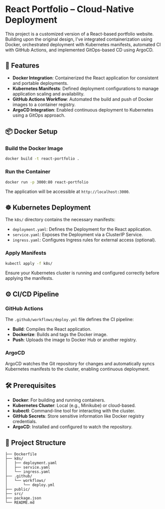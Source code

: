 # React Portfolio – Cloud-Native Deployment

This project is a customized version of a React-based portfolio website. Building upon the original design, I've integrated containerization using Docker, orchestrated deployment with Kubernetes manifests, automated CI with GitHub Actions, and implemented GitOps-based CD using ArgoCD.

## 🚀 Features

- **Docker Integration**: Containerized the React application for consistent and portable deployments.
- **Kubernetes Manifests**: Defined deployment configurations to manage application scaling and availability.
- **GitHub Actions Workflow**: Automated the build and push of Docker images to a container registry.
- **ArgoCD Integration**: Enabled continuous deployment to Kubernetes using a GitOps approach.

## 📦 Docker Setup

### Build the Docker Image

```bash
docker build -t react-portfolio .
```

### Run the Container

```bash
docker run -p 3000:80 react-portfolio
```

The application will be accessible at `http://localhost:3000`.

## ☸️ Kubernetes Deployment

The `k8s/` directory contains the necessary manifests:

- `deployment.yaml`: Defines the Deployment for the React application.
- `service.yaml`: Exposes the Deployment via a ClusterIP Service.
- `ingress.yaml`: Configures Ingress rules for external access (optional).

### Apply Manifests

```bash
kubectl apply -f k8s/
```

Ensure your Kubernetes cluster is running and configured correctly before applying the manifests.

## ⚙️ CI/CD Pipeline

### GitHub Actions

The `.github/workflows/deploy.yml` file defines the CI pipeline:

- **Build**: Compiles the React application.
- **Dockerize**: Builds and tags the Docker image.
- **Push**: Uploads the image to Docker Hub or another registry.

### ArgoCD

ArgoCD watches the Git repository for changes and automatically syncs Kubernetes manifests to the cluster, enabling continuous deployment.

## 🛠️ Prerequisites

- **Docker**: For building and running containers.
- **Kubernetes Cluster**: Local (e.g., Minikube) or cloud-based.
- **kubectl**: Command-line tool for interacting with the cluster.
- **GitHub Secrets**: Store sensitive information like Docker registry credentials.
- **ArgoCD**: Installed and configured to watch the repository.

## 📁 Project Structure

```plaintext
├── Dockerfile
├── k8s/
│   ├── deployment.yaml
│   ├── service.yaml
│   └── ingress.yaml
├── .github/
│   └── workflows/
│       └── deploy.yml
├── public/
├── src/
├── package.json
└── README.md
```

